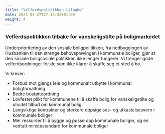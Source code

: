 ```yaml
---
title: "Velferdspolitikken tilbake"
date: 2021-03-27T17:13:52+01:00
weight: 4
---
```



### Velferdspolitikken tilbake for vanskeligstilte på boligmarkedet 
Underprioritering av den sosiale boligpolitikken, fra nedbyggingen av Husbanken til den strenge behovsprøvingen i kommunale boliger, gjør at den sosiale boligsosiale politikken ikke lenger fungerer. Vi trenger gode velferdsordninger for de som ikke klarer å skaffe seg et sted å bo. 

Vi krever: 

- Forbud mot gjengs leie og kommunalt utbytte i kommunal boligforvaltning
- Bedre bostøtteordning 
- Lovfestet plikt for kommunene til å skaffe bolig for vanskeligstilte og utvidet tilbud om kommunal bolig. 
- Langsiktige kontrakter og sterkere oppsigelses- og utkastelsesvern i kommunale boliger
- Mer ressurser til å bygge og pusse opp kommunale boliger, og en vedtatt minstestandard for kommunale boliger 
